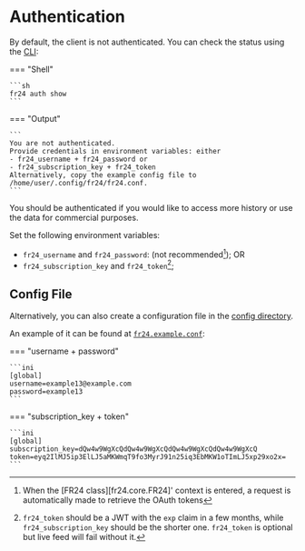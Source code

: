 # Authentication

By default, the client is not authenticated. You can check the status using the [CLI](./cli.md):

=== "Shell"

    ```sh
    fr24 auth show
    ```

=== "Output"
    
    ```
    You are not authenticated.
    Provide credentials in environment variables: either 
    - fr24_username + fr24_password or 
    - fr24_subscription_key + fr24_token
    Alternatively, copy the example config file to /home/user/.config/fr24/fr24.conf.
    ```

You should be authenticated if you would like to access more history or use the data for commercial purposes.

Set the following environment variables:

- `fr24_username` and `fr24_password`: (not recommended[^1]); OR
- `fr24_subscription_key` and `fr24_token`[^2];

## Config File

Alternatively, you can also create a configuration file in the [config directory](./cli.md#directories).

An example of it can be found at [`fr24.example.conf`](https://github.com/cathaypacific8747/fr24/blob/master/fr24.example.conf):

=== "username + password"
    
    ```ini
    [global]
    username=example13@example.com
    password=example13
    ```

=== "subscription_key + token"
    
    ```ini
    [global]
    subscription_key=dQw4w9WgXcQdQw4w9WgXcQdQw4w9WgXcQdQw4w9WgXcQ
    token=eyq2IlMJ5ip3ElLJ5aMKWmqT9fo3MyrJ91n25iq3EbMKW1oTImLJ5xp29xo2x=
    ```

[^1]: When the [FR24 class][fr24.core.FR24]' context is entered, a request is automatically made to retrieve the OAuth tokens
[^2]: `fr24_token` should be a JWT with the `exp` claim in a few months, while `fr24_subscription_key` should be the shorter one. `fr24_token` is optional but live feed will fail without it.